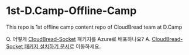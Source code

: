 # 1st-D.Camp-Offline-Camp
This repo is 1st offline camp content repo of CloudBread team at D.Camp

Q. 어떻게 [CloudBread-Socket](https://github.com/CloudBreadProject/CloudBread-Socket) 패키지를 Azure로 배포하나요?
A. [CloudBread-Socket 패키지 설치하기 문서](./how-to-install-socket.io.md)로 이동하세요.